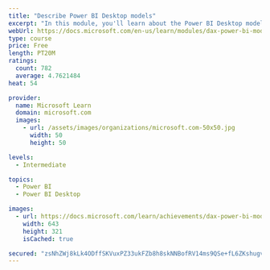 ```yaml
---
title: "Describe Power BI Desktop models"
excerpt: "In this module, you'll learn about the Power BI Desktop model structure, star schema design basics, analytics queries, and report visual configuration. This module provides a strong foundation on which you can learn to optimize model designs and add model calculations."
webUrl: https://docs.microsoft.com/en-us/learn/modules/dax-power-bi-models/
type: course
price: Free
length: PT20M
ratings:
  count: 782
  average: 4.7621484
heat: 54

provider:
  name: Microsoft Learn
  domain: microsoft.com
  images:
    - url: /assets/images/organizations/microsoft.com-50x50.jpg
      width: 50
      height: 50

levels:
  - Intermediate

topics:
  - Power BI
  - Power BI Desktop

images:
  - url: https://docs.microsoft.com/learn/achievements/dax-power-bi-models-social.png
    width: 643
    height: 321
    isCached: true

secured: "zsNhZWj8kLk4ODffSKVuxPZ33ukFZb8h8skNNBofRV14ms9QSe+fL6ZKshugvNte2Q+vgnyPTM49BKoNssUaUXmOXsBEEtWmUFNzNuXMYoSHjXleAmdRWelRvGrky43ktelxuGiRCgVkn6pCexModKcgOtpV66KjBrg76SHVBw0K2YsztXM2g1GDXSqiMREF0DC73+Nhj685Jlfid92zzwQK8g5YaW23BwsKJJxH6RtLv8vv9PtYTZcHWYAgMddl2LStB0FBZz0jms3E1AI+Je8yQNdHF4TIuYLp10sRi8L5pg6x2d6Zj7hYCDMzs2mN7qFTBqfUaZczn5ekDIcBDkfaRYoIoND84wxc3HNbQS0bg7QzUjlumlOz5hSAA9LAj25Rp8Mb/gYeXxy/Tt7YUtcCv8WeMIoPQIc3oDJ/LMs=;bQlvCQP89Vghq24CHCJ5dw=="
---
```


